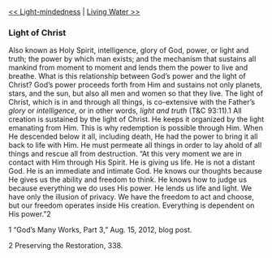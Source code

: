 [<< Light-mindedness](Light-mindedness.md)  |  [Living Water >>](Living%20Water.md)

### Light of Christ
Also known as Holy Spirit, intelligence, glory of God, power, or light and truth; the power by which man exists; and the mechanism that sustains all mankind from moment to moment and lends them the power to live and breathe. What is this relationship between God’s power and the light of Christ? God’s power proceeds forth from Him and sustains not only planets, stars, and the sun, but also all men and women so that they live. The light of Christ, which is in and through all things, is co-extensive with the Father’s *glory* or *intelligence,* or in other words, *light and truth* (T&C 93:11).1 All creation is sustained by the light of Christ. He keeps it organized by the light emanating from Him. This is why redemption is possible through Him. When He descended below it all, including death, He had the power to bring it all back to life with Him. He must permeate all things in order to lay ahold of all things and rescue all from destruction. “At this very moment we are in contact with Him through His Spirit. He is giving us life. He is not a distant God. He is an immediate and intimate God. He knows our thoughts because He gives us the ability and freedom to think. He knows how to judge us because everything we do uses His power. He lends us life and light. We have only the illusion of privacy. We have the freedom to act and choose, but our freedom operates inside His creation. Everything is dependent on His power.”2



1 “God’s Many Works, Part 3,” Aug. 15, 2012, blog post.


2 Preserving the Restoration, 338.